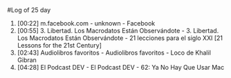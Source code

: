 #Log of 25 day

1. [00:22] m.facebook.com - unknown - Facebook
1. [00:55] 3. Libertad. Los Macrodatos Están Observándote - 3. Libertad. Los Macrodatos Están Observándote - 21 lecciones para el siglo XXI [21 Lessons for the 21st Century]
1. [02:43] Audiolibros favoritos - Audiolibros favoritos - Loco de Khalil Gibran
1. [04:28] El Podcast DEV - El Podcast DEV - 62: Ya No Hay Que Usar Mac
